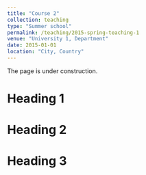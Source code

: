 ```yaml
---
title: "Course 2"
collection: teaching
type: "Summer school"
permalink: /teaching/2015-spring-teaching-1
venue: "University 1, Department"
date: 2015-01-01
location: "City, Country"
---
```


The page is under construction.

Heading 1
======

Heading 2
======

Heading 3
======
